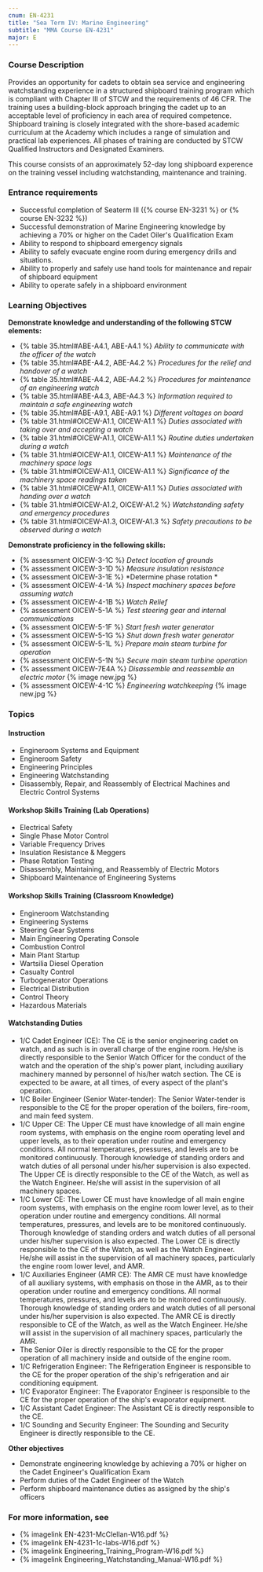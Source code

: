 ```yaml
---
cnum: EN-4231
title: "Sea Term IV: Marine Engineering"
subtitle: "MMA Course EN-4231"
major: E
---
```


### Course Description

Provides an opportunity for cadets to obtain sea service and engineering watchstanding experience in a structured shipboard training program which is compliant with Chapter III of STCW and the requirements of 46 CFR. The training uses a building-block approach bringing the cadet up to an acceptable level of proficiency in each area of required competence. Shipboard training is closely integrated with the shore-based academic curriculum at the Academy which includes a range of simulation and practical lab experiences. All phases of training are conducted by STCW Qualified Instructors and Designated Examiners.

This course consists of an approximately 52-day long shipboard experence on the training vessel including watchstanding, maintenance and training.

### Entrance requirements

*  Successful completion of Seaterm III ({% course EN-3231 %} or {% course EN-3232 %})
*  Successful demonstration of Marine Engineering knowledge by achieving a 70% or higher on the Cadet Oiler's Qualification Exam
*  Ability to respond to shipboard emergency signals
*  Ability to safely evacuate engine room during emergency drills and situations.
*  Ability to properly and safely use hand tools for maintenance and repair of shipboard equipment
*  Ability to operate safely in a shipboard environment

### Learning Objectives

**Demonstrate knowledge and understanding of the following STCW elements:**

* {% table 35.html#ABE-A4.1, ABE-A4.1 %} *Ability to communicate with the officer of the watch*
* {% table 35.html#ABE-A4.2, ABE-A4.2 %} *Procedures for the relief and handover of a watch*
* {% table 35.html#ABE-A4.2, ABE-A4.2 %} *Procedures for maintenance of an engineering watch*
* {% table 35.html#ABE-A4.3, ABE-A4.3 %} *Information required to maintain a safe engineering watch*
* {% table 35.html#ABE-A9.1, ABE-A9.1 %} *Different voltages on board*
* {% table 31.html#OICEW-A1.1, OICEW-A1.1 %} *Duties associated with taking over and accepting a watch*
* {% table 31.html#OICEW-A1.1, OICEW-A1.1 %} *Routine duties undertaken during a watch*
* {% table 31.html#OICEW-A1.1, OICEW-A1.1 %} *Maintenance of the machinery space logs*
* {% table 31.html#OICEW-A1.1, OICEW-A1.1 %} *Significance of the machinery space readings taken*
* {% table 31.html#OICEW-A1.1, OICEW-A1.1 %} *Duties associated with handing over a watch*
* {% table 31.html#OICEW-A1.2, OICEW-A1.2 %} *Watchstanding safety and emergency procedures*
* {% table 31.html#OICEW-A1.3, OICEW-A1.3 %} *Safety precautions to be observed during a watch*

**Demonstrate proficiency in the following skills:**

* {% assessment OICEW-3-1C %} *Detect location of grounds*
* {% assessment OICEW-3-1D %} *Measure insulation resistance*
* {% assessment OICEW-3-1E %} *Determine phase rotation	*
* {% assessment OICEW-4-1A %} *Inspect machinery spaces before assuming watch*
* {% assessment OICEW-4-1B %} *Watch Relief*
* {% assessment OICEW-5-1A %} *Test steering gear and internal communications*
* {% assessment OICEW-5-1F %} *Start fresh water generator*
* {% assessment OICEW-5-1G %} *Shut down fresh water generator*
* {% assessment OICEW-5-1L %} *Prepare main steam turbine for operation*
* {% assessment OICEW-5-1N %} *Secure main steam turbine operation*
* {% assessment OICEW-7E4A %} *Disassemble and reassemble an electric motor* {% image new.jpg %}
* {% assessment OICEW-4-1C %} *Engineering watchkeeping* {% image new.jpg %}


### Topics
 
#### Instruction

*  Engineroom Systems and Equipment
*  Engineroom Safety
*  Engineering Principles
*  Engineering Watchstanding
*  Disassembly, Repair, and Reassembly of Electrical Machines and Electric Control Systems
 
#### Workshop Skills Training (Lab Operations)

*  Electrical Safety
*  Single Phase Motor Control
*  Variable Frequency Drives
*  Insulation Resistance & Meggers  
*  Phase Rotation Testing
*  Disassembly, Maintaining, and Reassembly of Electric Motors 
*  Shipboard Maintenance of Engineering Systems
 
#### Workshop Skills Training (Classroom Knowledge)

*  Engineroom Watchstanding
*  Engineering Systems
*  Steering Gear Systems
*  Main Engineering Operating Console
*  Combustion Control
*  Main Plant Startup
*  Wartsilia Diesel Operation
*  Casualty Control
*  Turbogenerator Operations
*  Electrical Distribution
*  Control Theory
*  Hazardous Materials
 
#### Watchstanding Duties
 
*  1/C Cadet Engineer (CE):  The CE is the senior engineering cadet on watch, and as such is in overall charge of the engine room.  He/she is directly responsible to the Senior Watch Officer for the conduct of the watch and the operation of the ship's power plant, including auxiliary machinery manned by personnel of his/her watch section. The CE is expected to be aware, at all times, of every aspect of the plant's operation.
*  1/C Boiler Engineer (Senior Water-tender): The Senior Water-tender is responsible to the CE for the proper operation of the boilers, fire-room, and main feed system.
*  1/C Upper CE:  The Upper CE must have knowledge of all main engine room systems, with emphasis on the engine room operating level and upper levels, as to their operation under routine and emergency conditions. All normal temperatures, pressures, and levels are to be monitored continuously. Thorough knowledge of standing orders and watch duties of all personal under his/her supervision is also expected. The Upper CE is directly responsible to the CE of the Watch, as well as the Watch Engineer. He/she will assist in the supervision of all machinery spaces.
*  1/C Lower CE:  The Lower CE must have knowledge of all main engine room systems, with emphasis on the engine room lower level, as to their operation under routine and emergency conditions. All normal temperatures, pressures, and levels are to be monitored continuously. Thorough knowledge of standing orders and watch duties of all personal under his/her supervision is also expected. The Lower CE is directly responsible to the CE of the Watch, as well as the Watch Engineer. He/she will assist in the supervision of all machinery spaces, particularly the engine room lower level, and AMR.
*  1/C Auxiliaries Engineer (AMR CE): The AMR CE must have knowledge of all auxiliary systems, with emphasis on those in the AMR, as to their operation under routine and emergency conditions. All normal temperatures, pressures, and levels are to be monitored continuously. Thorough knowledge of standing orders and watch duties of all personal under his/her supervision is also expected. The AMR CE is directly responsible to CE of the Watch, as well as the Watch Engineer. He/she will assist in the supervision of all machinery spaces, particularly the AMR.
*   The Senior Oiler is directly responsible to the CE for the proper operation of all machinery inside and outside of the engine room.
*  1/C Refrigeration Engineer: The Refrigeration Engineer is responsible to the CE for the proper operation of the ship's refrigeration and air conditioning equipment.
*  1/C Evaporator Engineer: The Evaporator Engineer is responsible to the CE for the proper operation of the ship's evaporator equipment.
*  1/C Assistant Cadet Engineer: The Assistant CE is directly responsible to the CE.
*  1/C Sounding and Security Engineer: The Sounding and Security Engineer is directly responsible to the CE.


**Other objectives**


* Demonstrate engineering knowledge by achieving a 70% or higher on the Cadet Engineer's Qualification Exam
* Perform duties of the Cadet Engineer of the Watch
* Perform shipboard maintenance duties as assigned by the ship's officers


### For more information, see 

* {% imagelink EN-4231-McClellan-W16.pdf %} 
* {% imagelink EN-4231-1c-labs-W16.pdf %} 
* {% imagelink Engineering_Training_Program-W16.pdf %} 
* {% imagelink Engineering_Watchstanding_Manual-W16.pdf %} 



